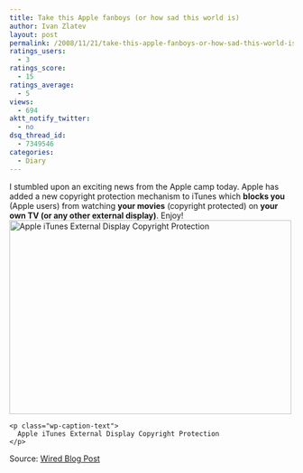 ```yaml
---
title: Take this Apple fanboys (or how sad this world is)
author: Ivan Zlatev
layout: post
permalink: /2008/11/21/take-this-apple-fanboys-or-how-sad-this-world-is/
ratings_users:
  - 3
ratings_score:
  - 15
ratings_average:
  - 5
views:
  - 694
aktt_notify_twitter:
  - no
dsq_thread_id:
  - 7349546
categories:
  - Diary
---
```

<div class="mceTemp mceIEcenter" style="text-align: left;">
  I stumbled upon an exciting news from the Apple camp today. Apple has added a new copyright protection mechanism to iTunes which <strong>blocks you</strong> (Apple users) from watching <strong>your movies</strong> (copyright protected) on <strong>your own TV (or any other external display)</strong>. Enjoy!
</div>

<div class="mceTemp mceIEcenter" style="text-align: left;">
</div>

<div class="mceTemp mceIEcenter" style="text-align: left;">
  <div id="attachment_243" style="width: 510px" class="wp-caption aligncenter">
    <a href="{{ site.url }}/wp-content/uploads/2008/11/itunesscreen.jpg"><img class="size-full wp-image-243" title="Apple iTunes External Display Copyright Protection" src="{{ site.url }}/wp-content/uploads/2008/11/itunesscreen.jpg" alt="Apple iTunes External Display Copyright Protection" width="500" height="343" /></a>
    
    <p class="wp-caption-text">
      Apple iTunes External Display Copyright Protection
    </p>
  </div>
</div>

<div class="mceTemp mceIEcenter" style="text-align: left;">
  Source: <a href="http://blog.wired.com/gadgets/2008/11/apple-adds-copy.html">Wired Blog Post</a>
</div>